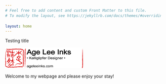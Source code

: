 ```yaml
---
# Feel free to add content and custom Front Matter to this file.
# To modify the layout, see https://jekyllrb.com/docs/themes/#overriding-theme-defaults

layout: home
---
```

Testing title

<img src="https://github.com/ageleeinks/ageleeinks.github.io/raw/master/images/Title%20Text%20Image%20-%20AgeLeeInks%20Signature%20Block%20Website%2001.PNG" width="50%">

Welcome to my webpage and please enjoy your stay!


